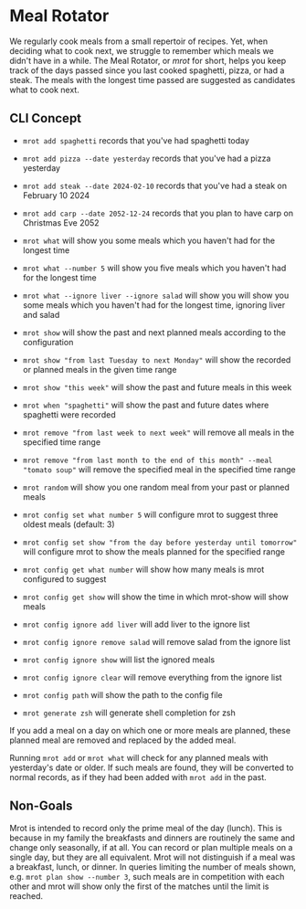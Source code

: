 # Meal Rotator

We regularly cook meals from a small repertoir of recipes. Yet, when deciding what to cook next, we struggle to remember which meals we didn't have in a while. The Meal Rotator, or *mrot* for short, helps you keep track of the days passed since you last cooked spaghetti, pizza, or had a steak. The meals with the longest time passed are suggested as candidates what to cook next.

## CLI Concept

* `mrot add spaghetti` records that you've had spaghetti today
* `mrot add pizza --date yesterday` records that you've had a pizza yesterday
* `mrot add steak --date 2024-02-10` records that you've had a steak on February 10 2024
* `mrot add carp --date 2052-12-24` records that you plan to have carp on Christmas Eve 2052

* `mrot what` will show you some meals which you haven't had for the longest time
* `mrot what --number 5` will show you five meals which you haven't had for the longest time
* `mrot what --ignore liver --ignore salad` will show you will show you some meals which you haven't had for the longest time, ignoring liver and salad

* `mrot show` will show the past and next planned meals according to the configuration
* `mrot show "from last Tuesday to next Monday"` will show the recorded or planned meals in the given time range
* `mrot show "this week"` will show the past and future meals in this week
* `mrot when "spaghetti"` will show the past and future dates where spaghetti were recorded
* `mrot remove "from last week to next week"` will remove all meals in the specified time range
* `mrot remove "from last month to the end of this month" --meal "tomato soup"` will remove the specified meal in the specified time range

* `mrot random` will show you one random meal from your past or planned meals

* `mrot config set what number 5` will configure mrot to suggest three oldest meals (default: 3)
* `mrot config set show "from the day before yesterday until tomorrow"` will configure mrot to show the meals planned for the specified range
* `mrot config get what number` will show how many meals is mrot configured to suggest
* `mrot config get show` will show the time in which mrot-show will show meals
* `mrot config ignore add liver` will add liver to the ignore list
* `mrot config ignore remove salad` will remove salad from the ignore list
* `mrot config ignore show` will list the ignored meals
* `mrot config ignore clear` will remove everything from the ignore list
* `mrot config path` will show the path to the config file

* `mrot generate zsh` will generate shell completion for zsh

If you add a meal on a day on which one or more meals are planned, these planned meal are removed and replaced by the added meal.

Running `mrot add` or `mrot what` will check for any planned meals with yesterday's date or older. If such meals are found, they will be converted to normal records, as if they had been added with `mrot add` in the past.

## Non-Goals

Mrot is intended to record only the prime meal of the day (lunch). This is because in my family the breakfasts and dinners are routinely the same and change only seasonally, if at all. You can record or plan multiple meals on a single day, but they are all equivalent. Mrot will not distinguish if a meal was a breakfast, lunch, or dinner. In queries limiting the number of meals shown, e.g. `mrot plan show --number 3`, such meals are in competition with each other and mrot will show only the first of the matches until the limit is reached.
